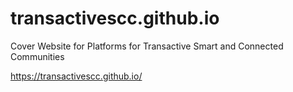 # transactivescc.github.io
Cover Website for Platforms for Transactive Smart and Connected Communities

https://transactivescc.github.io/
